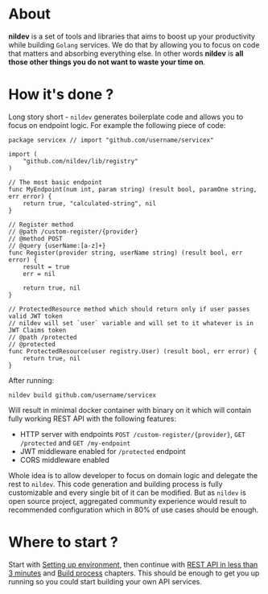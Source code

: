 # About

**nildev** is a set of tools and libraries that aims to boost up your productivity while building `Golang` services. We do that by allowing you to focus on code that matters and absorbing everything else. In other words **nildev** is **all those other things you do not want to waste your time on**.

# How it's done ?

Long story short - `nildev` generates boilerplate code and allows you to focus on endpoint logic. For example the following piece of code:

```
package servicex // import "github.com/username/servicex"

import (
	"github.com/nildev/lib/registry"
)

// The most basic endpoint
func MyEndpoint(num int, param string) (result bool, paramOne string, err error) {
    return true, "calculated-string", nil
}

// Register method
// @path /custom-register/{provider}
// @method POST
// @query {userName:[a-z]+}
func Register(provider string, userName string) (result bool, err error) {
    result = true
    err = nil

    return true, nil
}

// ProtectedResource method which should return only if user passes valid JWT token
// nildev will set `user` variable and will set to it whatever is in JWT Claims token
// @path /protected
// @protected
func ProtectedResource(user registry.User) (result bool, err error) {
    return true, nil
}
```

After running:

```
nildev build github.com/username/servicex
```

Will result in minimal docker container with binary on it which will contain fully working REST API with the following features:

* HTTP server with endpoints `POST /custom-register/{provider}`, `GET /protected` and `GET /my-endpoint`
* JWT middleware enabled for `/protected` endpoint
* CORS middleware enabled

Whole idea is to allow developer to focus on domain logic and delegate the rest to `nildev`. This code generation and building process is fully customizable and every single bit of it can be modified. But as `nildev` is open source project, aggregated community experience would result to recommended configuration which in 80% of use cases should be enough. 


# Where to start ?

Start with [Setting up environment](setting_up_environment.md), then continue with [REST API in less than 3 minutes](rest_api_in_less_than_3_minutes.md) and [Build process](build_process.md) chapters. This should be enough to get you up running so you could start building your own API services.

